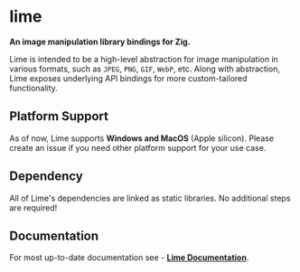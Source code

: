 # lime

**An image manipulation library bindings for Zig.**

Lime is intended to be a high-level abstraction for image manipulation in various formats, such as `JPEG`, `PNG`, `GIF`, `WebP`, etc. Along with abstraction, Lime exposes underlying API bindings for more custom-tailored functionality.

## Platform Support

As of now, Lime supports **Windows and MacOS** (Apple silicon). Please create an issue if you need other platform support for your use case.

## Dependency

All of Lime's dependencies are linked as static libraries. No additional steps are required!

## Documentation

For most up-to-date documentation see - [**Lime Documentation**](https://bitlaabbolt.web.app/).